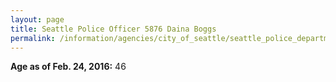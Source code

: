 ```yaml
---
layout: page
title: Seattle Police Officer 5876 Daina Boggs
permalink: /information/agencies/city_of_seattle/seattle_police_department/copbook/5876/
---
```


**Age as of Feb. 24, 2016:** 46
